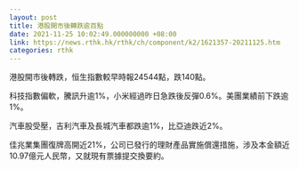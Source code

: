 ```yaml
---
layout: post
title: 港股開市後轉跌逾百點
date: 2021-11-25 10:02:49.000000000 +08:00
link: https://news.rthk.hk/rthk/ch/component/k2/1621357-20211125.htm
categories: rthk
---
```


港股開市後轉跌，恒生指數較早時報24544點，跌140點。

科技指數偏軟，騰訊升逾1%，小米經過昨日急跌後反彈0.6%。美團業績前下跌逾1%。

汽車股受壓，吉利汽車及長城汽車都跌逾1%，比亞迪跌近2%。

佳兆業集團復牌高開近21%，公司已發行的理財產品實施償還措施，涉及本金額近10.97億元人民幣，又就現有票據提交換要約。
